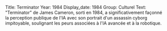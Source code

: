 Title: Terminator
Year: 1984
Display_date: 1984
Group: Culturel
Text: "Terminator" de James Cameron, sorti en 1984, a significativement façonné la perception publique de l'IA avec son portrait d'un assassin cyborg impitoyable, soulignant les peurs associées à l'IA avancée et à la robotique.